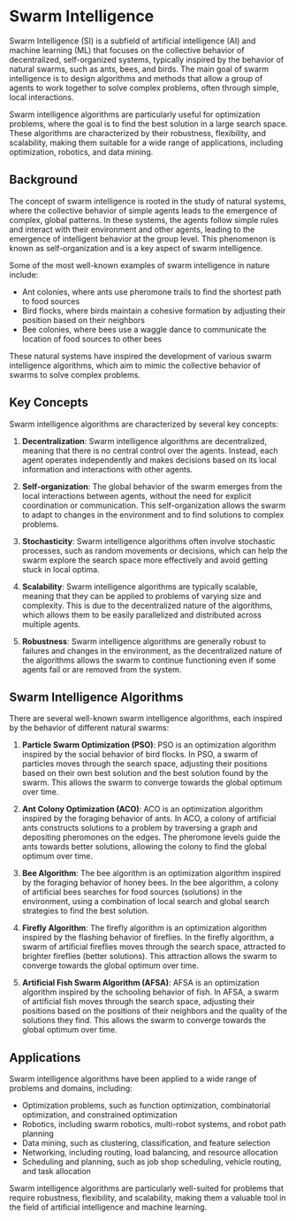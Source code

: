 # Swarm Intelligence

Swarm Intelligence (SI) is a subfield of artificial intelligence (AI) and machine learning (ML) that focuses on the collective behavior of decentralized, self-organized systems, typically inspired by the behavior of natural swarms, such as ants, bees, and birds. The main goal of swarm intelligence is to design algorithms and methods that allow a group of agents to work together to solve complex problems, often through simple, local interactions.

Swarm intelligence algorithms are particularly useful for optimization problems, where the goal is to find the best solution in a large search space. These algorithms are characterized by their robustness, flexibility, and scalability, making them suitable for a wide range of applications, including optimization, robotics, and data mining.

## Background

The concept of swarm intelligence is rooted in the study of natural systems, where the collective behavior of simple agents leads to the emergence of complex, global patterns. In these systems, the agents follow simple rules and interact with their environment and other agents, leading to the emergence of intelligent behavior at the group level. This phenomenon is known as self-organization and is a key aspect of swarm intelligence.

Some of the most well-known examples of swarm intelligence in nature include:

- Ant colonies, where ants use pheromone trails to find the shortest path to food sources
- Bird flocks, where birds maintain a cohesive formation by adjusting their position based on their neighbors
- Bee colonies, where bees use a waggle dance to communicate the location of food sources to other bees

These natural systems have inspired the development of various swarm intelligence algorithms, which aim to mimic the collective behavior of swarms to solve complex problems.

## Key Concepts

Swarm intelligence algorithms are characterized by several key concepts:

1. **Decentralization**: Swarm intelligence algorithms are decentralized, meaning that there is no central control over the agents. Instead, each agent operates independently and makes decisions based on its local information and interactions with other agents.

2. **Self-organization**: The global behavior of the swarm emerges from the local interactions between agents, without the need for explicit coordination or communication. This self-organization allows the swarm to adapt to changes in the environment and to find solutions to complex problems.

3. **Stochasticity**: Swarm intelligence algorithms often involve stochastic processes, such as random movements or decisions, which can help the swarm explore the search space more effectively and avoid getting stuck in local optima.

4. **Scalability**: Swarm intelligence algorithms are typically scalable, meaning that they can be applied to problems of varying size and complexity. This is due to the decentralized nature of the algorithms, which allows them to be easily parallelized and distributed across multiple agents.

5. **Robustness**: Swarm intelligence algorithms are generally robust to failures and changes in the environment, as the decentralized nature of the algorithms allows the swarm to continue functioning even if some agents fail or are removed from the system.

## Swarm Intelligence Algorithms

There are several well-known swarm intelligence algorithms, each inspired by the behavior of different natural swarms:

1. **Particle Swarm Optimization (PSO)**: PSO is an optimization algorithm inspired by the social behavior of bird flocks. In PSO, a swarm of particles moves through the search space, adjusting their positions based on their own best solution and the best solution found by the swarm. This allows the swarm to converge towards the global optimum over time.

2. **Ant Colony Optimization (ACO)**: ACO is an optimization algorithm inspired by the foraging behavior of ants. In ACO, a colony of artificial ants constructs solutions to a problem by traversing a graph and depositing pheromones on the edges. The pheromone levels guide the ants towards better solutions, allowing the colony to find the global optimum over time.

3. **Bee Algorithm**: The bee algorithm is an optimization algorithm inspired by the foraging behavior of honey bees. In the bee algorithm, a colony of artificial bees searches for food sources (solutions) in the environment, using a combination of local search and global search strategies to find the best solution.

4. **Firefly Algorithm**: The firefly algorithm is an optimization algorithm inspired by the flashing behavior of fireflies. In the firefly algorithm, a swarm of artificial fireflies moves through the search space, attracted to brighter fireflies (better solutions). This attraction allows the swarm to converge towards the global optimum over time.

5. **Artificial Fish Swarm Algorithm (AFSA)**: AFSA is an optimization algorithm inspired by the schooling behavior of fish. In AFSA, a swarm of artificial fish moves through the search space, adjusting their positions based on the positions of their neighbors and the quality of the solutions they find. This allows the swarm to converge towards the global optimum over time.

## Applications

Swarm intelligence algorithms have been applied to a wide range of problems and domains, including:

- Optimization problems, such as function optimization, combinatorial optimization, and constrained optimization
- Robotics, including swarm robotics, multi-robot systems, and robot path planning
- Data mining, such as clustering, classification, and feature selection
- Networking, including routing, load balancing, and resource allocation
- Scheduling and planning, such as job shop scheduling, vehicle routing, and task allocation

Swarm intelligence algorithms are particularly well-suited for problems that require robustness, flexibility, and scalability, making them a valuable tool in the field of artificial intelligence and machine learning.
